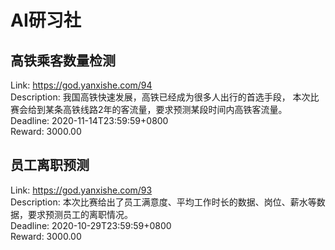 # AI研习社



## 高铁乘客数量检测

Link: https://god.yanxishe.com/94  
Description: 我国高铁快速发展，高铁已经成为很多人出行的首选手段，  本次比赛会给到某条高铁线路2年的客流量，要求预测某段时间内高铁客流量。  
Deadline: 2020-11-14T23:59:59+0800  
Reward: 3000.00  


## 员工离职预测

Link: https://god.yanxishe.com/93  
Description: 本次比赛给出了员工满意度、平均工作时长的数据、岗位、薪水等数据，要求预测员工的离职情况。  
Deadline: 2020-10-29T23:59:59+0800  
Reward: 3000.00  

